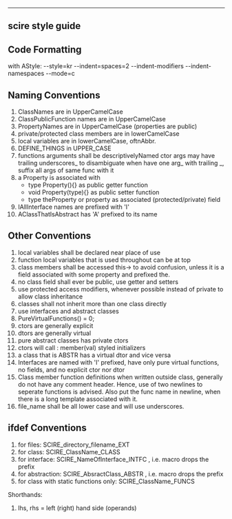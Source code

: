 ----------------------
  scire style guide
----------------------

Code Formatting
---------------
 
 with AStyle: 
 --style=kr --indent=spaces=2 --indent-modifiers --indent-namespaces --mode=c

Naming Conventions
------------------

  1. ClassNames are in UpperCamelCase
  2. ClassPublicFunction names are in UpperCamelCase
  3. PropertyNames are in UpperCamelCase (properties are public)
  4. private/protected class members are in lowerCamelCase
  5. local variables are in lowerCamelCase, oftnAbbr.
  6. DEFINE_THINGS in UPPER_CASE
  7. functions arguments shall be descriptivelyNamed
      ctor args may have trailing underscores_ to disambiguate
      when have one arg_ with trailing _, suffix all args of same func with it
  8. a Property is associated with
      -  type Property(){} as public getter function
      -  void Property(type){} as public setter function
      -  type theProperty or property as associated (protected/private) field
  9. IAllInterface names are prefixed with 'I'
 10. AClassThatIsAbstract has 'A' prefixed to its name


Other Conventions
-----------------

  1. local variables shall be declared near place of use
  2. function local variables that is used throughout can be at top
  3. class members shall be accessed this-> to avoid confusion, unless it is a
      field associated with some property and prefixed the.
  4. no class field shall ever be public, use getter and setters
  5. use protected access modifiers, whenever possible instead of private to
     allow class inheritance
  6. classes shall not inherit more than one class directly
  7. use interfaces and abstract classes
  8. PureVirtualFunctions() = 0;
  9. ctors are generally explicit
 10. dtors are generally virtual
 11. pure abstract classes has private ctors
 12. ctors will call : member(val) styled initializers
 13. a class that is ABSTR has a virtual dtor and vice versa
 14. Interfaces are named with 'I' prefixed, have only pure virtual functions, 
      no fields, and no explicit ctor nor dtor
 15. Class member function definitions when written outside class, generally
      do not have any comment header. Hence, use of two newlines to seperate
      functions is advised. Also put the func name in newline, when there is 
      a long template associated with it. 
 16. file_name shall be all lower case and will use underscores.
  
ifdef Conventions
-----------------
  
  1. for files: SCIRE_directory_filename_EXT
  2. for class: SCIRE_ClassName_CLASS
  3. for interface: SCIRE_NameOfInterface_INTFC , i.e. macro drops the prefix
  4. for abstraction: SCIRE_AbsractClass_ABSTR , i.e. macro drops the prefix
  5. for class with static functions only: SCIRE_ClassName_FUNCS


Shorthands:
  
  1. lhs, rhs = left (right) hand side (operands)
